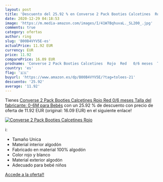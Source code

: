```yaml
---
layout: post
title: 'Descuento del 25.92 % en Converse 2 Pack Booties Calcetines  Rojo'
date: 2020-12-29 04:18:53
image: 'https://m.media-amazon.com/images/I/41W7BqhuvaL._SL200_.jpg'
comments: true
category: ofertas
author: ring
slug: 'B00B4VYV5E-es'
actualPrice: 11.92 EUR
currency: EUR
price: 11.92
comparePrice: 16.09 EUR
prodname: 'Converse 2 Pack Booties Calcetines  Rojo  Red   0/6 meses  Talla del fabricante: 0-6M  para Bebés'
country: 'es'
flag: '🇪🇸'
buyurl: 'https://www.amazon.es/dp/B00B4VYV5E/?tag=tolees-21'
descuento: '25.92'
average: '11.92'
---
```


Tienes [Converse 2 Pack Booties Calcetines  Rojo  Red   0/6 meses  Talla del fabricante: 0-6M  para Bebés](https://www.amazon.es/dp/B00B4VYV5E/?tag=tolees-21) con un 25.92 % de descuento con precio de oferta de 11.92 EUR (original: 16.09 EUR) en el siguiente enlace!

[![Converse 2 Pack Booties Calcetines  Rojo](https://m.media-amazon.com/images/I/41W7BqhuvaL._SL200_.jpg)](https://www.amazon.es/dp/B00B4VYV5E/?tag=tolees-21)

ℹ️:

- Tamaño Unica
- Material interior algodón
- Fabricado en material 100% algodón
- Color rojo y blanco
- Material exterior algodón
- Adecuado para bebé niños

[Accede a la oferta!!](https://www.amazon.es/dp/B00B4VYV5E/?tag=tolees-21)
